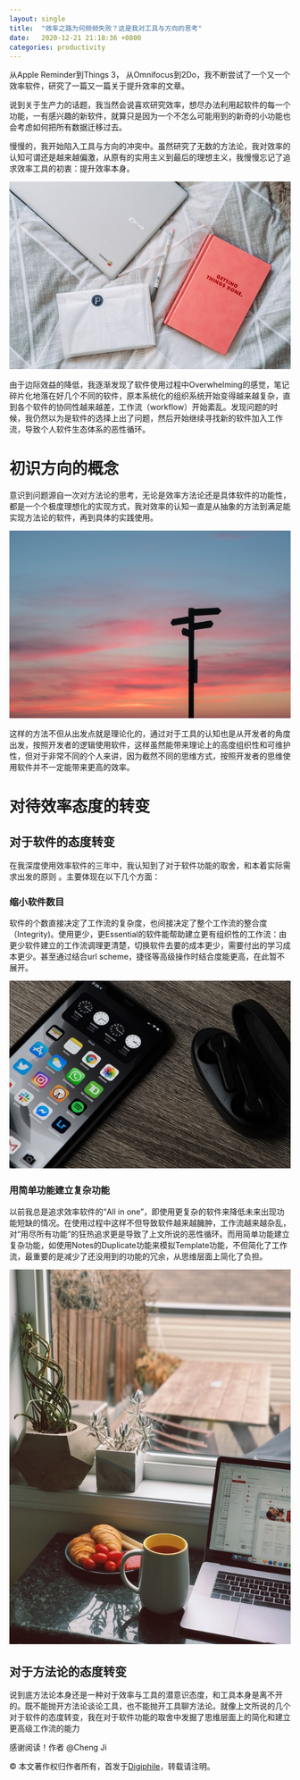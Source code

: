 ```yaml
---
layout: single
title:  "效率之路为何频频失败？这是我对工具与方向的思考"
date:   2020-12-21 21:18:36 +0800
categories: productivity
---
```


从Apple Reminder到Things 3， 从Omnifocus到2Do，我不断尝试了一个又一个效率软件，研究了一篇又一篇关于提升效率的文章。

说到关于生产力的话题，我当然会说喜欢研究效率，想尽办法利用起软件的每一个功能，一有感兴趣的新软件，就算只是因为一个不怎么可能用到的新奇的小功能也会考虑如何把所有数据迁移过去。

慢慢的，我开始陷入工具与方向的冲突中。虽然研究了无数的方法论，我对效率的认知可谓还是越来越偏激，从原有的实用主义到最后的理想主义，我慢慢忘记了追求效率工具的初衷：提升效率本身。

![todo][image-1]

由于边际效益的降低，我逐渐发现了软件使用过程中Overwhelming的感觉，笔记碎片化地落在好几个不同的软件，原本系统化的组织系统开始变得越来越复杂，直到各个软件的协同性越来越差，工作流（workflow）开始紊乱。发现问题的时候，我仍然以为是软件的选择上出了问题，然后开始继续寻找新的软件加入工作流，导致个人软件生态体系的恶性循环。

# 初识方向的概念
意识到问题源自一次对方法论的思考，无论是效率方法论还是具体软件的功能性，都是一个个极度理想化的实现方式，我对效率的认知一直是从抽象的方法到满足能实现方法论的软件，再到具体的实践使用。

![dire][image-2]

这样的方法不但从出发点就是理论化的，通过对于工具的认知也是从开发者的角度出发，按照开发者的逻辑使用软件，这样虽然能带来理论上的高度组织性和可维护性，但对于非常不同的个人来讲，因为截然不同的思维方式，按照开发者的思维使用软件并不一定能带来更高的效率。

# 对待效率态度的转变
## 对于软件的态度转变
在我深度使用效率软件的三年中，我认知到了对于软件功能的取舍，和本着实际需求出发的原则 。主要体现在以下几个方面：

### 缩小软件数目
软件的个数直接决定了工作流的复杂度，也间接决定了整个工作流的整合度（Integrity)。使用更少，更Essential的软件能帮助建立更有组织性的工作流：由更少软件建立的工作流调理更清楚，切换软件去要的成本更少，需要付出的学习成本更少。甚至通过结合url scheme，捷径等高级操作时结合度能更高，在此暂不展开。

![apps][image-3]

### 用简单功能建立复杂功能
以前我总是追求效率软件的“All in one”，即使用更复杂的软件来降低未来出现功能短缺的情况。在使用过程中这样不但导致软件越来越臃肿，工作流越来越杂乱，对“用尽所有功能”的狂热追求更是导致了上文所说的恶性循环。而用简单功能建立复杂功能，如使用Notes的Duplicate功能来模拟Template功能，不但简化了工作流，最重要的是减少了还没用到的功能的冗余，从思维层面上简化了负担。

![workflow][image-4]

## 对于方法论的态度转变
说到底方法论本身还是一种对于效率与工具的潜意识态度，和工具本身是离不开的。既不能抛开方法论谈论工具，也不能抛开工具聊方法论。就像上文所说的几个对于软件的态度转变，我在对于软件功能的取舍中发掘了思维层面上的简化和建立更高级工作流的能力

感谢阅读！作者 @Cheng Ji

© 本文著作权归作者所有，首发于[Digiphile][1]，转载请注明。

[1]:	https://digiphile.org

[image-1]:	/%E6%95%88%E7%8E%87%E4%B9%8B%E8%B7%AF%E4%B8%BA%E4%BD%95%E9%A2%91%E9%A2%91%E5%A4%B1%E8%B4%A5%EF%BC%9F%E8%BF%99%E6%98%AF%E6%88%91%E5%AF%B9%E5%B7%A5%E5%85%B7%E4%B8%8E%E6%96%B9%E5%90%91%E7%9A%84%E6%80%9D%E8%80%83/anete-lusina-2JknzBYDu6k-unsplash.jpg
[image-2]:	/%E6%95%88%E7%8E%87%E4%B9%8B%E8%B7%AF%E4%B8%BA%E4%BD%95%E9%A2%91%E9%A2%91%E5%A4%B1%E8%B4%A5%EF%BC%9F%E8%BF%99%E6%98%AF%E6%88%91%E5%AF%B9%E5%B7%A5%E5%85%B7%E4%B8%8E%E6%96%B9%E5%90%91%E7%9A%84%E6%80%9D%E8%80%83/javier-allegue-barros-C7B-ExXpOIE-unsplash.jpg
[image-3]:	/%E6%95%88%E7%8E%87%E4%B9%8B%E8%B7%AF%E4%B8%BA%E4%BD%95%E9%A2%91%E9%A2%91%E5%A4%B1%E8%B4%A5%EF%BC%9F%E8%BF%99%E6%98%AF%E6%88%91%E5%AF%B9%E5%B7%A5%E5%85%B7%E4%B8%8E%E6%96%B9%E5%90%91%E7%9A%84%E6%80%9D%E8%80%83/thom-bradley-ap8jsn3B9gI-unsplash.jpg
[image-4]:	/%E6%95%88%E7%8E%87%E4%B9%8B%E8%B7%AF%E4%B8%BA%E4%BD%95%E9%A2%91%E9%A2%91%E5%A4%B1%E8%B4%A5%EF%BC%9F%E8%BF%99%E6%98%AF%E6%88%91%E5%AF%B9%E5%B7%A5%E5%85%B7%E4%B8%8E%E6%96%B9%E5%90%91%E7%9A%84%E6%80%9D%E8%80%83/jane-palash-dfRgump8lsE-unsplash.jpg